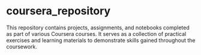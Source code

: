 # coursera_repository
This repository contains projects, assignments, and notebooks completed as part of various Coursera courses. It serves as a collection of practical exercises and learning materials to demonstrate skills gained throughout the coursework.

